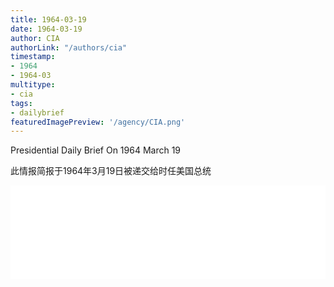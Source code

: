 ```yaml
---
title: 1964-03-19
date: 1964-03-19
author: CIA 
authorLink: "/authors/cia"
timestamp: 
- 1964
- 1964-03
multitype: 
- cia
tags: 
- dailybrief
featuredImagePreview: '/agency/CIA.png'
---
```



Presidential Daily Brief On 1964 March 19

此情报简报于1964年3月19日被递交给时任美国总统

<!--more-->





<div id="over" style="width:100%; overflow:hidden"> <iframe id="sFrame" name="sFrame" frameborder="no" border="0"  allowfullscreen marginwidth="0" scrolling="no" src = " /CIA/1964-03-19.html "  style = " position:absulute; width: 806px; top: 300;" > </iframe> </div>